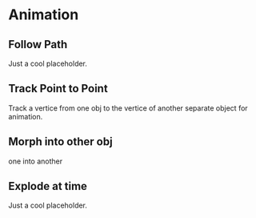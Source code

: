 # Animation



## Follow Path

Just a cool placeholder.

## Track Point to Point

Track a vertice from one obj to the vertice of another separate object for animation.

## Morph into other obj

one into another

## Explode at time

Just a cool placeholder.
